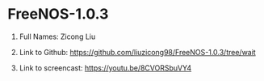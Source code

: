 # FreeNOS-1.0.3

1. Full Names: Zicong Liu

2. Link to Github: https://github.com/liuzicong98/FreeNOS-1.0.3/tree/wait

3. Link to screencast: https://youtu.be/8CVORSbuVY4
